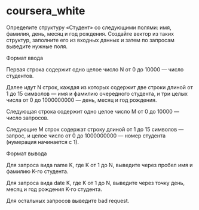 # coursera_white

Определите структуру «Студент» со следующими полями: имя, фамилия, день, месяц и год рождения. Создайте вектор из таких структур, заполните его из входных данных и затем по запросам выведите нужные поля.

Формат ввода

Первая строка содержит одно целое число N от 0 до 10000 — число студентов.

Далее идут N строк, каждая из которых содержит две строки длиной от 1 до 15 символов — имя и фамилию очередного студента, и три целых числа от 0 до 1000000000 — день, месяц и год рождения.

Следующая строка содержит одно целое число M от 0 до 10000 — число запросов.

Следующие M строк содержат строку длиной от 1 до 15 символов — запрос, и целое число от 0 до 1000000000 — номер студента (нумерация начинается с 1).

Формат вывода

Для запроса вида name K, где K от 1 до N, выведите через пробел имя и фамилию K-го студента.

Для запроса вида date K, где K от 1 до N, выведите через точку день, месяц и год рождения K-го студента.

Для остальных запросов выведите bad request.